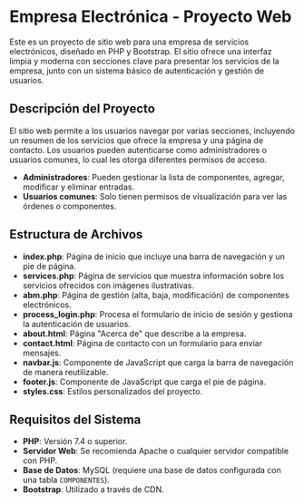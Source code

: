 # Empresa Electrónica - Proyecto Web

Este es un proyecto de sitio web para una empresa de servicios electrónicos, diseñado en PHP y Bootstrap. El sitio ofrece una interfaz limpia y moderna con secciones clave para presentar los servicios de la empresa, junto con un sistema básico de autenticación y gestión de usuarios.

## Descripción del Proyecto

El sitio web permite a los usuarios navegar por varias secciones, incluyendo un resumen de los servicios que ofrece la empresa y una página de contacto. Los usuarios pueden autenticarse como administradores o usuarios comunes, lo cual les otorga diferentes permisos de acceso. 

- **Administradores**: Pueden gestionar la lista de componentes, agregar, modificar y eliminar entradas.
- **Usuarios comunes**: Solo tienen permisos de visualización para ver las órdenes o componentes.

## Estructura de Archivos

- **index.php**: Página de inicio que incluye una barra de navegación y un pie de página.
- **services.php**: Página de servicios que muestra información sobre los servicios ofrecidos con imágenes ilustrativas.
- **abm.php**: Página de gestión (alta, baja, modificación) de componentes electrónicos.
- **process_login.php**: Procesa el formulario de inicio de sesión y gestiona la autenticación de usuarios.
- **about.html**: Página "Acerca de" que describe a la empresa.
- **contact.html**: Página de contacto con un formulario para enviar mensajes.
- **navbar.js**: Componente de JavaScript que carga la barra de navegación de manera reutilizable.
- **footer.js**: Componente de JavaScript que carga el pie de página.
- **styles.css**: Estilos personalizados del proyecto.

## Requisitos del Sistema

- **PHP**: Versión 7.4 o superior.
- **Servidor Web**: Se recomienda Apache o cualquier servidor compatible con PHP.
- **Base de Datos**: MySQL (requiere una base de datos configurada con una tabla `COMPONENTES`).
- **Bootstrap**: Utilizado a través de CDN.
